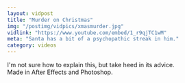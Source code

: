 ```yaml
---
layout: vidpost
title: "Murder on Christmas"
img: "/postimg/vidpics/xmasmurder.jpg"
vidlink: "https://www.youtube.com/embed/1_r9qjTC1wM"
meta: "Santa has a bit of a psychopathic streak in him."
category: videos
---
```


<div class="WideTextBox">
<p>I'm not sure how to explain this, but take heed in its advice. <br> Made in After Effects and Photoshop.</p>
</div>
